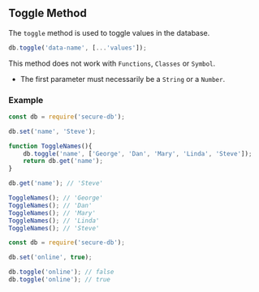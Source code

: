 ## Toggle Method

The `toggle` method is used to toggle values in the database.

```javascript
db.toggle('data-name', [...'values']);
```

This method does not work with `Functions`, `Classes` or `Symbol`.

* The first parameter must necessarily be a `String` or a `Number`.

### Example

```javascript
const db = require('secure-db');

db.set('name', 'Steve');

function ToggleNames(){
    db.toggle('name', ['George', 'Dan', 'Mary', 'Linda', 'Steve']);
    return db.get('name');
}

db.get('name'); // 'Steve'

ToggleNames(); // 'George'
ToggleNames(); // 'Dan'
ToggleNames(); // 'Mary'
ToggleNames(); // 'Linda'
ToggleNames(); // 'Steve'
```

```javascript
const db = require('secure-db');

db.set('online', true);

db.toggle('online'); // false
db.toggle('online'); // true
```